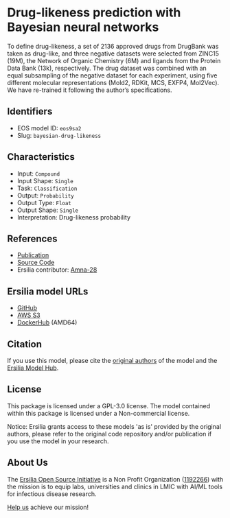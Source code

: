# Drug-likeness prediction with Bayesian neural networks

To define drug-likeness, a set of 2136 approved drugs from DrugBank was taken as drug-like, and three negative datasets were selected from ZINC15 (19M), the Network of Organic Chemistry (6M) and ligands from the Protein Data Bank (13k), respectively. The drug dataset was combined with an equal subsampling of the negative dataset for each experiment, using five different molecular representations (Mold2, RDKit, MCS, EXFP4, Mol2Vec). We have re-trained it following the author’s specifications.

## Identifiers

* EOS model ID: `eos9sa2`
* Slug: `bayesian-drug-likeness`

## Characteristics

* Input: `Compound`
* Input Shape: `Single`
* Task: `Classification`
* Output: `Probability`
* Output Type: `Float`
* Output Shape: `Single`
* Interpretation: Drug-likeness probability

## References

* [Publication](https://www.nature.com/articles/s42256-020-0209-y)
* [Source Code](https://github.com/Nanotekton/drugability/tree/v0.1)
* Ersilia contributor: [Amna-28](https://github.com/Amna-28)

## Ersilia model URLs
* [GitHub](https://github.com/ersilia-os/eos9sa2)
* [AWS S3](https://ersilia-models-zipped.s3.eu-central-1.amazonaws.com/eos9sa2.zip)
* [DockerHub](https://hub.docker.com/r/ersiliaos/eos9sa2) (AMD64)

## Citation

If you use this model, please cite the [original authors](https://www.nature.com/articles/s42256-020-0209-y) of the model and the [Ersilia Model Hub](https://github.com/ersilia-os/ersilia/blob/master/CITATION.cff).

## License

This package is licensed under a GPL-3.0 license. The model contained within this package is licensed under a Non-commercial license.

Notice: Ersilia grants access to these models 'as is' provided by the original authors, please refer to the original code repository and/or publication if you use the model in your research.

## About Us

The [Ersilia Open Source Initiative](https://ersilia.io) is a Non Profit Organization ([1192266](https://register-of-charities.charitycommission.gov.uk/charity-search/-/charity-details/5170657/full-print)) with the mission is to equip labs, universities and clinics in LMIC with AI/ML tools for infectious disease research.

[Help us](https://www.ersilia.io/donate) achieve our mission!